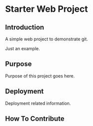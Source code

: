 # Starter Web Project

## Introduction

A simple web project to demonstrate git.

Just an example.

## Purpose

Purpose of this project goes here.

## Deployment

Deployment related information.

## How To Contribute